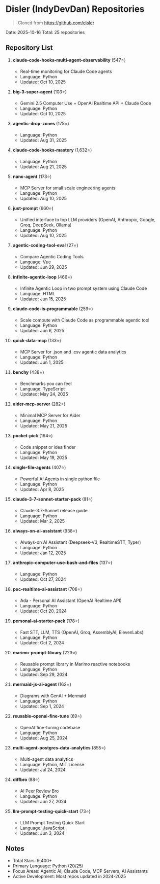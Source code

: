 # Disler (IndyDevDan) Repositories

> Cloned from https://github.com/disler

Date: 2025-10-16
Total: 25 repositories

## Repository List

1. **claude-code-hooks-multi-agent-observability** (547⭐)
   - Real-time monitoring for Claude Code agents
   - Language: Python
   - Updated: Oct 10, 2025

2. **big-3-super-agent** (103⭐)
   - Gemini 2.5 Computer Use + OpenAI Realtime API + Claude Code
   - Language: Python
   - Updated: Oct 10, 2025

3. **agentic-drop-zones** (175⭐)
   - Language: Python
   - Updated: Aug 31, 2025

4. **claude-code-hooks-mastery** (1,632⭐)
   - Language: Python
   - Updated: Aug 21, 2025

5. **nano-agent** (173⭐)
   - MCP Server for small scale engineering agents
   - Language: Python
   - Updated: Aug 10, 2025

6. **just-prompt** (660⭐)
   - Unified interface to top LLM providers (OpenAI, Anthropic, Google, Groq, DeepSeek, Ollama)
   - Language: Python
   - Updated: Aug 10, 2025

7. **agentic-coding-tool-eval** (27⭐)
   - Compare Agentic Coding Tools
   - Language: Vue
   - Updated: Jun 29, 2025

8. **infinite-agentic-loop** (466⭐)
   - Infinite Agentic Loop in two prompt system using Claude Code
   - Language: HTML
   - Updated: Jun 15, 2025

9. **claude-code-is-programmable** (259⭐)
   - Scale compute with Claude Code as programmable agentic tool
   - Language: Python
   - Updated: Jun 6, 2025

10. **quick-data-mcp** (133⭐)
    - MCP Server for .json and .csv agentic data analytics
    - Language: Python
    - Updated: Jun 1, 2025

11. **benchy** (438⭐)
    - Benchmarks you can feel
    - Language: TypeScript
    - Updated: May 24, 2025

12. **aider-mcp-server** (282⭐)
    - Minimal MCP Server for Aider
    - Language: Python
    - Updated: May 21, 2025

13. **pocket-pick** (194⭐)
    - Code snippet or idea finder
    - Language: Python
    - Updated: May 19, 2025

14. **single-file-agents** (407⭐)
    - Powerful AI Agents in single python file
    - Language: Python
    - Updated: Apr 8, 2025

15. **claude-3-7-sonnet-starter-pack** (81⭐)
    - Claude-3.7-Sonnet release guide
    - Language: Python
    - Updated: Mar 2, 2025

16. **always-on-ai-assistant** (938⭐)
    - Always-on AI Assistant (Deepseek-V3, RealtimeSTT, Typer)
    - Language: Python
    - Updated: Jan 12, 2025

17. **anthropic-computer-use-bash-and-files** (137⭐)
    - Language: Python
    - Updated: Oct 27, 2024

18. **poc-realtime-ai-assistant** (708⭐)
    - Ada - Personal AI Assistant (OpenAI Realtime API)
    - Language: Python
    - Updated: Oct 20, 2024

19. **personal-ai-starter-pack** (178⭐)
    - Fast STT, LLM, TTS (OpenAI, Groq, AssemblyAI, ElevenLabs)
    - Language: Python
    - Updated: Oct 2, 2024

20. **marimo-prompt-library** (223⭐)
    - Reusable prompt library in Marimo reactive notebooks
    - Language: Python
    - Updated: Sep 29, 2024

21. **mermaid-js-ai-agent** (162⭐)
    - Diagrams with GenAI + Mermaid
    - Language: Python
    - Updated: Sep 1, 2024

22. **reusable-openai-fine-tune** (69⭐)
    - OpenAI fine-tuning codebase
    - Language: Python
    - Updated: Aug 25, 2024

23. **multi-agent-postgres-data-analytics** (855⭐)
    - Multi-agent data analytics
    - Language: Python, MIT License
    - Updated: Jul 24, 2024

24. **diffbro** (88⭐)
    - AI Peer Review Bro
    - Language: Python
    - Updated: Jun 27, 2024

25. **llm-prompt-testing-quick-start** (73⭐)
    - LLM Prompt Testing Quick Start
    - Language: JavaScript
    - Updated: Jun 3, 2024

## Notes

- Total Stars: 9,400+
- Primary Language: Python (20/25)
- Focus Areas: Agentic AI, Claude Code, MCP Servers, AI Assistants
- Active Development: Most repos updated in 2024-2025

